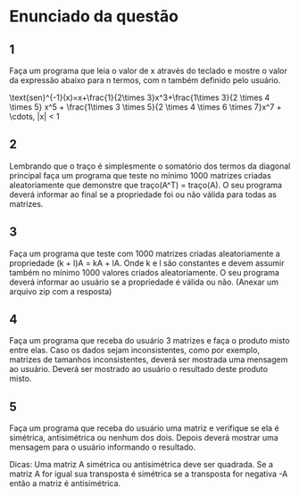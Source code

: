 # Enunciado da questão

## 1
Faça um programa que leia o valor de x através do teclado e mostre o valor da expressão abaixo para n termos, com n também definido pelo usuário.

\text{sen}^{-1}(x)=x+\frac{1}{2\times 3}x^3+\frac{1\times 3}{2 \times 4 \times 5} x^5 + \frac{1\times 3 \times 5}{2 \times 4 \times 6 \times 7}x^7 + \cdots, |x| < 1

## 2
Lembrando que o traço é simplesmente o somatório dos termos da diagonal principal faça um programa que teste no mínimo 1000 matrizes criadas aleatoriamente que demonstre que traço(A^T) = traço(A). O seu programa deverá informar ao final se a propriedade foi ou não válida para todas as matrizes.

## 3
Faça um programa que teste com 1000 matrizes criadas aleatoriamente a propriedade (k + l)A = kA + lA. Onde k e l são constantes e devem assumir também no mínimo 1000 valores criados aleatoriamente. O seu programa deverá informar ao usuário se a propriedade é válida ou não. (Anexar um arquivo zip com a resposta)

## 4
Faça um programa que receba do usuário 3 matrizes e faça o produto misto entre elas. Caso os dados sejam inconsistentes, como por exemplo, matrizes de tamanhos inconsistentes, deverá ser mostrada uma mensagem ao usuário. Deverá ser mostrado ao usuário o resultado deste produto misto.

## 5
Faça um programa que receba do usuário uma matriz e verifique se ela é simétrica, antisimétrica ou nenhum dos dois. Depois deverá mostrar uma mensagem para o usuário informando o resultado. 

Dicas: Uma matriz A simétrica ou antisimétrica deve ser quadrada. Se a matriz A for igual sua transposta é simétrica se a transposta for negativa -A então a matriz é antisimétrica.